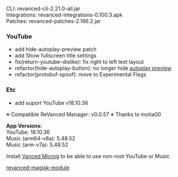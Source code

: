 CLI: revanced-cli-2.21.0-all.jar  
Integrations: revanced-integrations-0.100.3.apk  
Patches: revanced-patches-2.166.2.jar  

### YouTube

- add hide-autoplay-preview patch
- add Show fullscreen title settings
- fix(return-youtube-dislike): fix right to left text layout
- refactor(hide-autoplay-button): no longer hide [autoplay preview](https://www.reddit.com/r/revancedextended/comments/11q8rng/any_idea_how_to_hide_this_banner_in_full_screen/)
- refactor(protobuf-spoof): move to Experimental Flags

### Etc

- add suport YouTube v18.10.36

※ Compatible ReVanced Manager: v0.0.57
※ Thanks to inotia00
  
**App Versions:**  
YouTube: 18.10.36  
Music (arm64-v8a): 5.48.52  
Music (arm-v7a): 5.48.52  

Install [Vanced Microg](https://github.com/TeamVanced/VancedMicroG/releases) to be able to use non-root YouTube or Music  

[revanced-magisk-module](https://github.com/kazimmt/ReVanced-Builder)  
